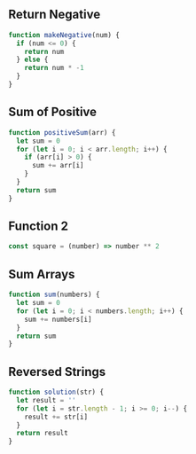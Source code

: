 ## Return Negative

```js
function makeNegative(num) {
  if (num <= 0) {
    return num
  } else {
    return num * -1
  }
}
```

## Sum of Positive

```js
function positiveSum(arr) {
  let sum = 0
  for (let i = 0; i < arr.length; i++) {
    if (arr[i] > 0) {
      sum += arr[i]
    }
  }
  return sum
}
```

## Function 2

```js
const square = (number) => number ** 2
```

## Sum Arrays

```js
function sum(numbers) {
  let sum = 0
  for (let i = 0; i < numbers.length; i++) {
    sum += numbers[i]
  }
  return sum
}
```

## Reversed Strings

```js
function solution(str) {
  let result = ''
  for (let i = str.length - 1; i >= 0; i--) {
    result += str[i]
  }
  return result
}
```
